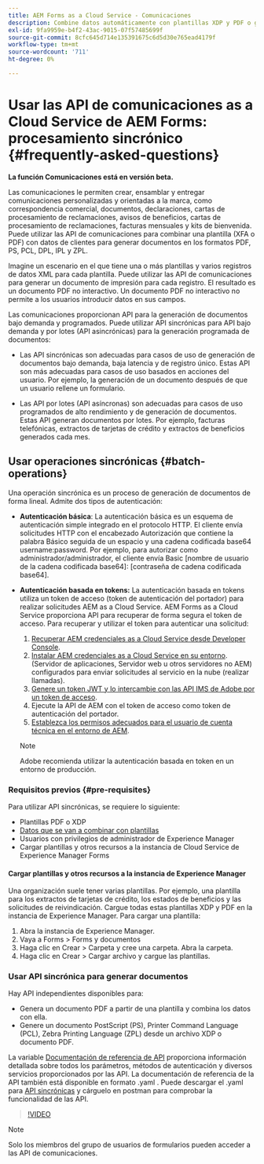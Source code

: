 ```yaml
---
title: AEM Forms as a Cloud Service - Comunicaciones
description: Combine datos automáticamente con plantillas XDP y PDF o genere resultados en los formatos PCL, ZPL y PostScript
exl-id: 9fa9959e-b4f2-43ac-9015-07f57485699f
source-git-commit: 8cfc645d714e135391675c6d5d30e765ead4179f
workflow-type: tm+mt
source-wordcount: '711'
ht-degree: 0%

---
```



# Usar las API de comunicaciones as a Cloud Service de AEM Forms: procesamiento sincrónico {#frequently-asked-questions}

**La función Comunicaciones está en versión beta.**

Las comunicaciones le permiten crear, ensamblar y entregar comunicaciones personalizadas y orientadas a la marca, como correspondencia comercial, documentos, declaraciones, cartas de procesamiento de reclamaciones, avisos de beneficios, cartas de procesamiento de reclamaciones, facturas mensuales y kits de bienvenida. Puede utilizar las API de comunicaciones para combinar una plantilla (XFA o PDF) con datos de clientes para generar documentos en los formatos PDF, PS, PCL, DPL, IPL y ZPL.

Imagine un escenario en el que tiene una o más plantillas y varios registros de datos XML para cada plantilla. Puede utilizar las API de comunicaciones para generar un documento de impresión para cada registro. <!-- You can also combine the records into a single document. --> El resultado es un documento PDF no interactivo. Un documento PDF no interactivo no permite a los usuarios introducir datos en sus campos.


Las comunicaciones proporcionan API para la generación de documentos bajo demanda y programados. Puede utilizar API sincrónicas para API bajo demanda y por lotes (API asincrónicas) para la generación programada de documentos:

* Las API sincrónicas son adecuadas para casos de uso de generación de documentos bajo demanda, baja latencia y de registro único. Estas API son más adecuadas para casos de uso basados en acciones del usuario. Por ejemplo, la generación de un documento después de que un usuario rellene un formulario.

* Las API por lotes (API asíncronas) son adecuadas para casos de uso programados de alto rendimiento y de generación de documentos. Estas API generan documentos por lotes. Por ejemplo, facturas telefónicas, extractos de tarjetas de crédito y extractos de beneficios generados cada mes.

## Usar operaciones sincrónicas {#batch-operations}

Una operación sincrónica es un proceso de generación de documentos de forma lineal. Admite dos tipos de autenticación:

* **Autenticación básica**: La autenticación básica es un esquema de autenticación simple integrado en el protocolo HTTP. El cliente envía solicitudes HTTP con el encabezado Autorización que contiene la palabra Básico seguida de un espacio y una cadena codificada base64 username:password. Por ejemplo, para autorizar como administrador/administrador, el cliente envía Basic [nombre de usuario de la cadena codificada base64]: [contraseña de cadena codificada base64].

* **Autenticación basada en tokens:** La autenticación basada en tokens utiliza un token de acceso (token de autenticación del portador) para realizar solicitudes AEM as a Cloud Service. AEM Forms as a Cloud Service proporciona API para recuperar de forma segura el token de acceso. Para recuperar y utilizar el token para autenticar una solicitud:

   1. [Recuperar AEM credenciales as a Cloud Service desde Developer Console](https://experienceleague.adobe.com/docs/experience-manager-learn/getting-started-with-aem-headless/authentication/service-credentials.html).
   1. [Instalar AEM credenciales as a Cloud Service en su entorno](https://experienceleague.adobe.com/docs/experience-manager-learn/getting-started-with-aem-headless/authentication/service-credentials.html). (Servidor de aplicaciones, Servidor web u otros servidores no AEM) configurados para enviar solicitudes al servicio en la nube (realizar llamadas).
   1. [Genere un token JWT y lo intercambie con las API IMS de Adobe por un token de acceso](https://experienceleague.adobe.com/docs/experience-manager-learn/getting-started-with-aem-headless/authentication/service-credentials.html).
   1. Ejecute la API de AEM con el token de acceso como token de autenticación del portador.
   1. [Establezca los permisos adecuados para el usuario de cuenta técnica en el entorno de AEM](https://experienceleague.adobe.com/docs/experience-manager-learn/getting-started-with-aem-headless/authentication/service-credentials.html?lang=en#configure-access-in-aem).

   >[!NOTE]
   >
   >Adobe recomienda utilizar la autenticación basada en token en un entorno de producción.

### Requisitos previos {#pre-requisites}

Para utilizar API sincrónicas, se requiere lo siguiente:

* Plantillas PDF o XDP
* [Datos que se van a combinar con plantillas](#form-data)
* Usuarios con privilegios de administrador de Experience Manager
* Cargar plantillas y otros recursos a la instancia de Cloud Service de Experience Manager Forms

#### Cargar plantillas y otros recursos a la instancia de Experience Manager

Una organización suele tener varias plantillas. Por ejemplo, una plantilla para los extractos de tarjetas de crédito, los estados de beneficios y las solicitudes de reivindicación. Cargue todas estas plantillas XDP y PDF en la instancia de Experience Manager. Para cargar una plantilla:

1. Abra la instancia de Experience Manager.
1. Vaya a Forms > Forms y documentos
1. Haga clic en Crear > Carpeta y cree una carpeta. Abra la carpeta.
1. Haga clic en Crear > Cargar archivo y cargue las plantillas.

### Usar API sincrónica para generar documentos

Hay API independientes disponibles para:

* Genera un documento PDF a partir de una plantilla y combina los datos con ella.
* Genere un documento PostScript (PS), Printer Command Language (PCL), Zebra Printing Language (ZPL) desde un archivo XDP o documento PDF.

La variable [Documentación de referencia de API](https://www.adobe.io/experience-manager-forms-cloud-service-developer-reference/api/sync/#tag/Communications-Services) proporciona información detallada sobre todos los parámetros, métodos de autenticación y diversos servicios proporcionados por las API. La documentación de referencia de la API también está disponible en formato .yaml . Puede descargar el .yaml para [API sincrónicas](assets/sync.yaml) y cárguelo en postman para comprobar la funcionalidad de las API.

>[!VIDEO](https://video.tv.adobe.com/v/335771)

>[!NOTE]
>
>Solo los miembros del grupo de usuarios de formularios pueden acceder a las API de comunicaciones.

